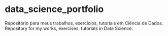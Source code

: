 # data_science_portfolio
Repositório para meus trabalhos, exercícios, tutoriais em Ciência de Dados.
Repository for my works, exercises, tutorials in Data Science.
